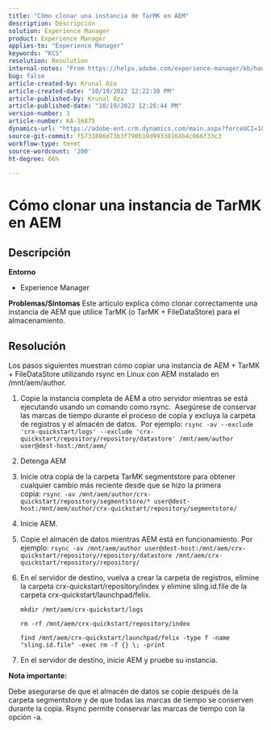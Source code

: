 ```yaml
---
title: "Cómo clonar una instancia de TarMK en AEM"
description: Descripción
solution: Experience Manager
product: Experience Manager
applies-to: "Experience Manager"
keywords: "KCS"
resolution: Resolution
internal-notes: "From https://helpx.adobe.com/experience-manager/kb/how-to-clone-an-AEM-TarMK-instance-AEM.html"
bug: false
article-created-by: Krunal Oza
article-created-date: "10/19/2022 12:22:38 PM"
article-published-by: Krunal Oza
article-published-date: "10/19/2022 12:26:44 PM"
version-number: 3
article-number: KA-16875
dynamics-url: "https://adobe-ent.crm.dynamics.com/main.aspx?forceUCI=1&pagetype=entityrecord&etn=knowledgearticle&id=708341b2-a84f-ed11-bba2-00224808679b"
source-git-commit: f5733806d73b3f790b10d99330168b4c066f33c3
workflow-type: tm+mt
source-wordcount: '200'
ht-degree: 66%

---
```


# Cómo clonar una instancia de TarMK en AEM

## Descripción

<b>Entorno</b>
- Experience Manager



<b>Problemas/Síntomas</b>
Este artículo explica cómo clonar correctamente una instancia de AEM que utilice TarMK (o TarMK + FileDataStore) para el almacenamiento.


## Resolución


Los pasos siguientes muestran cómo copiar una instancia de AEM + TarMK + FileDataStore utilizando rsync en Linux con AEM instalado en /mnt/aem/author.

1. Copie la instancia completa de AEM a otro servidor mientras se está ejecutando usando un comando como rsync.  Asegúrese de conservar las marcas de tiempo durante el proceso de copia y excluya la carpeta de registros y el almacén de datos.  Por ejemplo: `rsync -av --exclude 'crx-quickstart/logs' --exclude 'crx-quickstart/repository/repository/datastore' /mnt/aem/author user@dest-host:/mnt/aem/`
2. Detenga AEM
3. Inicie otra copia de la carpeta TarMK segmentstore para obtener cualquier cambio más reciente desde que se hizo la primera copia: `rsync -av /mnt/aem/author/crx-quickstart/repository/segmentstore/* user@dest-host:/mnt/aem/author/crx-quickstart/repository/segmentstore/`
4. Inicie AEM.
5. Copie el almacén de datos mientras AEM está en funcionamiento. Por ejemplo: `rsync -av /mnt/aem/author user@dest-host:/mnt/aem/crx-quickstart/repository/repository/datastore /mnt/aem/crx-quickstart/repository/repository/`
6. En el servidor de destino, vuelva a crear la carpeta de registros, elimine la carpeta crx-quickstart/repository/index y elimine sling.id.file de la carpeta crx-quickstart/launchpad/felix.

   `mkdir /mnt/aem/crx-quickstart/logs`

   `rm -rf /mnt/aem/crx-quickstart/repository/index`

   `find /mnt/aem/crx-quickstart/launchpad/felix -type f -name "sling.id.file" -exec rm -f {} \; -print`
7. En el servidor de destino, inicie AEM y pruebe su instancia.


<b>Nota importante:</b>

Debe asegurarse de que el almacén de datos se copie después de la carpeta segmentstore y de que todas las marcas de tiempo se conserven durante la copia. Rsync permite conservar las marcas de tiempo con la opción -a.
